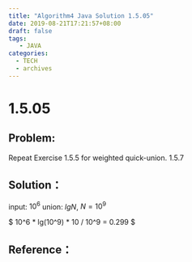 ```yaml
---
title: "Algorithm4 Java Solution 1.5.05"
date: 2019-08-21T17:21:57+08:00
draft: false
tags:
   - JAVA
categories:
  - TECH
  - archives
---
```



# 1.5.05

## Problem:

Repeat Exercise 1.5.5 for weighted quick-union. 1.5.7

## Solution：

input: $10^6$
union: $lgN$, $N=10^9$


$ 10^6 * lg(10^9) * 10 / 10^9 = 0.299  $

## Reference：


